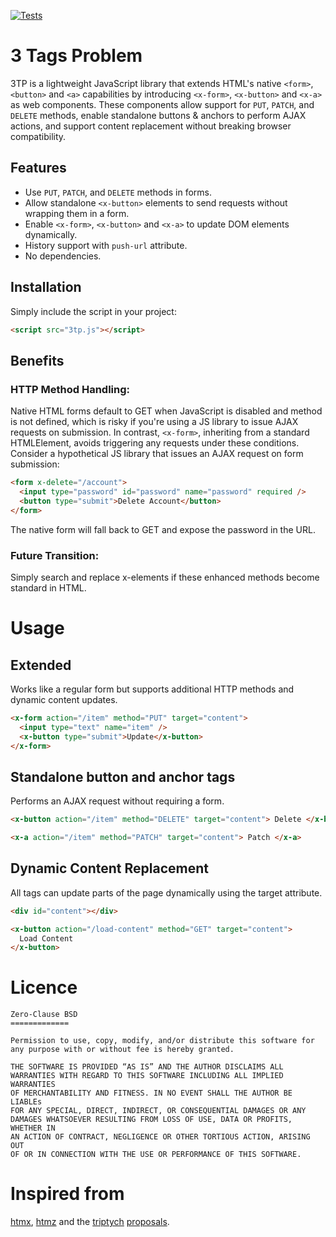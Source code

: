 [![Tests](https://github.com/oklar/3tp/actions/workflows/test.yml/badge.svg)](https://github.com/oklar/3tp/actions/workflows/test.yml)

# 3 Tags Problem

3TP is a lightweight JavaScript library that extends HTML's native `<form>`, `<button>` and `<a>` capabilities by introducing `<x-form>`, `<x-button>` and `<x-a>` as web components. These components allow support for `PUT`, `PATCH`, and `DELETE` methods, enable standalone buttons & anchors to perform AJAX actions, and support content replacement without breaking browser compatibility.

## Features

- Use `PUT`, `PATCH`, and `DELETE` methods in forms.
- Allow standalone `<x-button>` elements to send requests without wrapping them in a form.
- Enable `<x-form>`, `<x-button>` and `<x-a>` to update DOM elements dynamically.
- History support with `push-url` attribute.
- No dependencies.

## Installation

Simply include the script in your project:

```html
<script src="3tp.js"></script>
```

## Benefits

### HTTP Method Handling:

Native HTML forms default to GET when JavaScript is disabled and method is not defined, which is risky if you're using a JS library to issue AJAX requests on submission. In contrast, `<x-form>`, inheriting from a standard HTMLElement, avoids triggering any requests under these conditions. Consider a hypothetical JS library that issues an AJAX request on form submission:

```html
<form x-delete="/account">
  <input type="password" id="password" name="password" required />
  <button type="submit">Delete Account</button>
</form>
```

The native form will fall back to GET and expose the password in the URL.

### Future Transition:

Simply search and replace x-elements if these enhanced methods become standard in HTML.

# Usage

## Extended <x-form>

Works like a regular form but supports additional HTTP methods and dynamic content updates.

```html
<x-form action="/item" method="PUT" target="content">
  <input type="text" name="item" />
  <x-button type="submit">Update</x-button>
</x-form>
```

## Standalone button and anchor tags

Performs an AJAX request without requiring a form.

```html
<x-button action="/item" method="DELETE" target="content"> Delete </x-button>
```

```html
<x-a action="/item" method="PATCH" target="content"> Patch </x-a>
```

## Dynamic Content Replacement

All tags can update parts of the page dynamically using the target attribute.

```html
<div id="content"></div>

<x-button action="/load-content" method="GET" target="content">
  Load Content
</x-button>
```

# Licence

```
Zero-Clause BSD
=============

Permission to use, copy, modify, and/or distribute this software for
any purpose with or without fee is hereby granted.

THE SOFTWARE IS PROVIDED “AS IS” AND THE AUTHOR DISCLAIMS ALL
WARRANTIES WITH REGARD TO THIS SOFTWARE INCLUDING ALL IMPLIED WARRANTIES
OF MERCHANTABILITY AND FITNESS. IN NO EVENT SHALL THE AUTHOR BE LIABLEs
FOR ANY SPECIAL, DIRECT, INDIRECT, OR CONSEQUENTIAL DAMAGES OR ANY
DAMAGES WHATSOEVER RESULTING FROM LOSS OF USE, DATA OR PROFITS, WHETHER IN
AN ACTION OF CONTRACT, NEGLIGENCE OR OTHER TORTIOUS ACTION, ARISING OUT
OF OR IN CONNECTION WITH THE USE OR PERFORMANCE OF THIS SOFTWARE.
```

# Inspired from

[htmx](https://github.com/bigskysoftware/htmx), [htmz](https://github.com/Kalabasa/htmz) and the [triptych](https://github.com/alexpetros/triptych) [proposals](https://alexanderpetros.com/triptych/).
